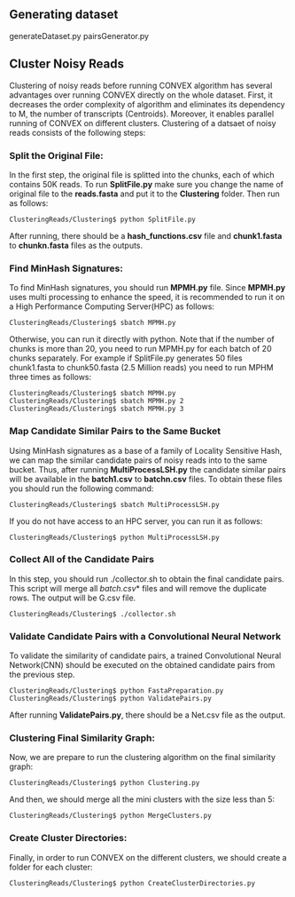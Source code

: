 ## Generating dataset
generateDataset.py
pairsGenerator.py

## Cluster Noisy Reads
Clustering of noisy reads before running CONVEX algorithm has several advantages over running CONVEX directly on the whole dataset. 
First, it decreases the order complexity of algorithm and eliminates its dependency to M, the number of transcripts (Centroids).
Moreover, it enables parallel running of CONVEX on different clusters. Clustering of a datsaet of noisy reads consists of the following steps:

### Split the Original File:
In the first step, the original file is splitted into the chunks, each of which contains 50K reads.
To run **SplitFile.py** make sure you change the name of original file to the **reads.fasta** and put it to the **Clustering** folder. Then run as follows:
```
ClusteringReads/Clustering$ python SplitFile.py
```
After running, there should be a **hash_functions.csv** file and **chunk1.fasta** to **chunkn.fasta** files as the outputs.

### Find MinHash Signatures:
To find MinHash signatures, you should run **MPMH.py** file. Since **MPMH.py** uses multi processing to enhance the speed, 
it is recommended to run it on a High Performance Computing Server(HPC) as follows:
```
ClusteringReads/Clustering$ sbatch MPMH.py
```
Otherwise, you can run it directly with python. Note that if the number of chunks is more than 20, you need to run MPMH.py for each batch of 20 chunks separately.
For example if SplitFile.py generates 50 files chunk1.fasta to chunk50.fasta (2.5 Million reads) you need to run MPHM three times as follows:
```
ClusteringReads/Clustering$ sbatch MPMH.py
ClusteringReads/Clustering$ sbatch MPMH.py 2
ClusteringReads/Clustering$ sbatch MPMH.py 3
```

### Map Candidate Similar Pairs to the Same Bucket
Using MinHash signatures as a base of a family of Locality Sensitive Hash, we can map the similar candidate pairs of noisy reads into to the same bucket. Thus, after running 
**MultiProcessLSH.py** the candidate similar pairs will be available in the **batch1.csv** to **batchn.csv** files. To obtain these files you should run the following command:
```
ClusteringReads/Clustering$ sbatch MultiProcessLSH.py
```
If you do not have access to an HPC server, you can run it as follows:
```
ClusteringReads/Clustering$ python MultiProcessLSH.py
```

### Collect All of the Candidate Pairs
In this step, you should run ./collector.sh to obtain the final candidate pairs. This script will merge all **batch*.csv** files and will remove the duplicate rows.
The output will be G.csv file.
```
ClusteringReads/Clustering$ ./collector.sh
```


### Validate Candidate Pairs with a Convolutional Neural Network
To validate the similarity of candidate pairs, a trained Convolutional Neural Network(CNN) should be executed on the obtained candidate pairs from the previous step. 

```
ClusteringReads/Clustering$ python FastaPreparation.py
ClusteringReads/Clustering$ python ValidatePairs.py
```
After running **ValidatePairs.py**, there should be a Net.csv file as the output.


### Clustering Final Similarity Graph:
Now, we are prepare to run the clustering algorithm on the final similarity graph:
```
ClusteringReads/Clustering$ python Clustering.py
```

And then, we should merge all the mini clusters with the size less than 5:
```
ClusteringReads/Clustering$ python MergeClusters.py
```

### Create Cluster Directories:
Finally, in order to run CONVEX on the different clusters, we should create a folder for each cluster:
```
ClusteringReads/Clustering$ python CreateClusterDirectories.py
```
